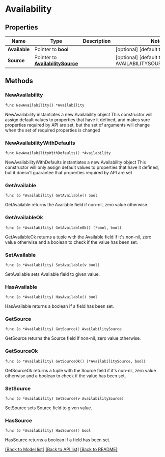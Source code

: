 # Availability

## Properties

Name | Type | Description | Notes
------------ | ------------- | ------------- | -------------
**Available** | Pointer to **bool** |  | [optional] [default to true]
**Source** | Pointer to [**AvailabilitySource**](AvailabilitySource.md) |  | [optional] [default to AVAILABILITYSOURCE_UNDEFINED]

## Methods

### NewAvailability

`func NewAvailability() *Availability`

NewAvailability instantiates a new Availability object
This constructor will assign default values to properties that have it defined,
and makes sure properties required by API are set, but the set of arguments
will change when the set of required properties is changed

### NewAvailabilityWithDefaults

`func NewAvailabilityWithDefaults() *Availability`

NewAvailabilityWithDefaults instantiates a new Availability object
This constructor will only assign default values to properties that have it defined,
but it doesn't guarantee that properties required by API are set

### GetAvailable

`func (o *Availability) GetAvailable() bool`

GetAvailable returns the Available field if non-nil, zero value otherwise.

### GetAvailableOk

`func (o *Availability) GetAvailableOk() (*bool, bool)`

GetAvailableOk returns a tuple with the Available field if it's non-nil, zero value otherwise
and a boolean to check if the value has been set.

### SetAvailable

`func (o *Availability) SetAvailable(v bool)`

SetAvailable sets Available field to given value.

### HasAvailable

`func (o *Availability) HasAvailable() bool`

HasAvailable returns a boolean if a field has been set.

### GetSource

`func (o *Availability) GetSource() AvailabilitySource`

GetSource returns the Source field if non-nil, zero value otherwise.

### GetSourceOk

`func (o *Availability) GetSourceOk() (*AvailabilitySource, bool)`

GetSourceOk returns a tuple with the Source field if it's non-nil, zero value otherwise
and a boolean to check if the value has been set.

### SetSource

`func (o *Availability) SetSource(v AvailabilitySource)`

SetSource sets Source field to given value.

### HasSource

`func (o *Availability) HasSource() bool`

HasSource returns a boolean if a field has been set.


[[Back to Model list]](../README.md#documentation-for-models) [[Back to API list]](../README.md#documentation-for-api-endpoints) [[Back to README]](../README.md)


